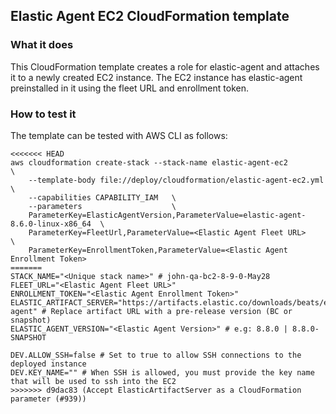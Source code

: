 ## Elastic Agent EC2 CloudFormation template

### What it does
This CloudFormation template creates a role for elastic-agent and attaches it to a newly created EC2 instance.
The EC2 instance has elastic-agent preinstalled in it using the fleet URL and enrollment token.

### How to test it
The template can be tested with AWS CLI as follows:
```
<<<<<<< HEAD
aws cloudformation create-stack --stack-name elastic-agent-ec2          \
    --template-body file://deploy/cloudformation/elastic-agent-ec2.yml  \
    --capabilities CAPABILITY_IAM   \
    --parameters                    \
    ParameterKey=ElasticAgentVersion,ParameterValue=elastic-agent-8.6.0-linux-x86_64  \
    ParameterKey=FleetUrl,ParameterValue=<Elastic Agent Fleet URL>                    \
    ParameterKey=EnrollmentToken,ParameterValue=<Elastic Agent Enrollment Token>
=======
STACK_NAME="<Unique stack name>" # john-qa-bc2-8-9-0-May28
FLEET_URL="<Elastic Agent Fleet URL>"
ENROLLMENT_TOKEN="<Elastic Agent Enrollment Token>"
ELASTIC_ARTIFACT_SERVER="https://artifacts.elastic.co/downloads/beats/elastic-agent" # Replace artifact URL with a pre-release version (BC or snapshot)
ELASTIC_AGENT_VERSION="<Elastic Agent Version>" # e.g: 8.8.0 | 8.8.0-SNAPSHOT

DEV.ALLOW_SSH=false # Set to true to allow SSH connections to the deployed instance
DEV.KEY_NAME="" # When SSH is allowed, you must provide the key name that will be used to ssh into the EC2
>>>>>>> d9dac83 (Accept ElasticArtifactServer as a CloudFormation parameter (#939))
```
